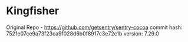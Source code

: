 # Kingfisher

Original Repo - <https://github.com/getsentry/sentry-cocoa>
commit hash: 7521e07ce9a73f23ca9f028d6b0f8917c3e72c1b
version: 7.29.0
